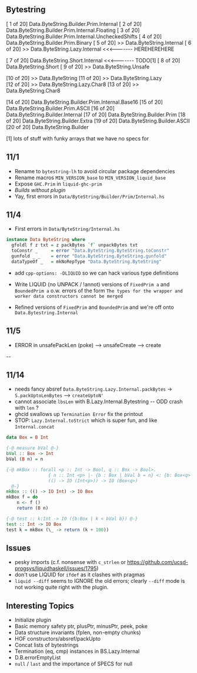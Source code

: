 
## Bytestring

[ 1 of 20] Data.ByteString.Builder.Prim.Internal
[ 2 of 20] Data.ByteString.Builder.Prim.Internal.Floating
[ 3 of 20] Data.ByteString.Builder.Prim.Internal.UncheckedShifts
[ 4 of 20] Data.ByteString.Builder.Prim.Binary
[ 5 of 20] >> Data.ByteString.Internal
[ 6 of 20] >> Data.ByteString.Lazy.Internal <<<------- HEREHEREHERE

[ 7 of 20] Data.ByteString.Short.Internal <<<------- TODO[1] 
[ 8 of 20] Data.ByteString.Short
[ 9 of 20] >> Data.ByteString.Unsafe

[10 of 20] >> Data.ByteString 
[11 of 20] >> Data.ByteString.Lazy       
[12 of 20] >> Data.ByteString.Lazy.Char8
[13 of 20] >> Data.ByteString.Char8

[14 of 20] Data.ByteString.Builder.Prim.Internal.Base16
[15 of 20] Data.ByteString.Builder.Prim.ASCII
[16 of 20] Data.ByteString.Builder.Internal
[17 of 20] Data.ByteString.Builder.Prim
[18 of 20] Data.ByteString.Builder.Extra
[19 of 20] Data.ByteString.Builder.ASCII
[20 of 20] Data.ByteString.Builder

[1] lots of stuff with funky arrays that we have no specs for

## 11/1

- Rename to `bytestring-lh` to avoid circular package dependencies
- Rename macros `MIN_VERSION_base` to `MIN_VERSION_liquid_base`
- Expose `GHC.Prim` in `liquid-ghc-prim`
- *Builds without plugin*
- Yay, first errors in `Data/ByteString/Builder/Prim/Internal.hs`

## 11/4

- First errors in `Data/ByteString/Internal.hs`

```haskell
instance Data ByteString where
  gfoldl f z txt = z packBytes `f` unpackBytes txt
  toConstr _     = error "Data.ByteString.ByteString.toConstr"
  gunfold _ _    = error "Data.ByteString.ByteString.gunfold"
  dataTypeOf _   = mkNoRepType "Data.ByteString.ByteString"
```

- add `cpp-options: -DLIQUID` so we can hack various type definitions

- Write LIQUID (no UNPACK / !annot) versions of `FixedPrim a` and `BoundedPrim a` 
  o.w. errors of the form `The types for the wrapper and worker data constructors cannot be merged`

- Refined versions of `FixedPrim` and `BoundedPrim` and we're off onto `Data.Bytestring.Internal`

## 11/5

- ERROR in unsafePackLen (poke) --> unsafeCreate --> create 


--

## 11/14

- needs fancy absref `Data.ByteString.Lazy.Internal.packBytes` -> `S.packUptoLenBytes` --> `createUptoN'` 
- cannot associate `lbsLen` with B.Lazy.Internal.Bytestring -- ODD crash with `len` ?
- ghcid swallows up `Termination Error` fix the printout
- STOP: `Lazy.Internal.toStrict` which is super fun, and like `Internal.concat`

```haskell
data Box = B Int

{-@ measure bVal @-}
bVal :: Box -> Int
bVal (B n) = n

{-@ mkBox :: forall <p :: Int -> Bool, q :: Box -> Bool>. 
                { n :: Int <p> |- {b : Box | bVal b = n} <: {b: Box<q> | True}}
                (() -> IO (Int<p>)) -> IO (Box<q>)
  @-}
mkBox :: (() -> IO Int) -> IO Box
mkBox f = do
    n <- f ()
    return (B n)

{-@ test :: k:Int -> IO ({b:Box | k < bVal b}) @-}
test :: Int -> IO Box
test k = mkBox (\_ -> return (k + 100))
```

## Issues

- pesky imports (c.f. nonsense with `c_strlen` or https://github.com/ucsd-progsys/liquidhaskell/issues/1795)
- don't use LIQUID for `ifdef` as it clashes with pragmas
- `liquid --diff` seems to IGNORE the old errors; clearly `--diff` mode is not working quite right with the plugin.

## Interesting Topics

- Initialize plugin
- Basic memory safety ptr, plusPtr, minusPtr, peek, poke 
- Data structure invariants (fplen, non-empty chunks)
- HOF constructors/absref/packUpto
- Concat lists of bytestrings
- Termination (eq, cmp) instances in BS.Lazy.Internal
- D.B.errorEmptyList 
- `null` / `last` and the importance of SPECS for null